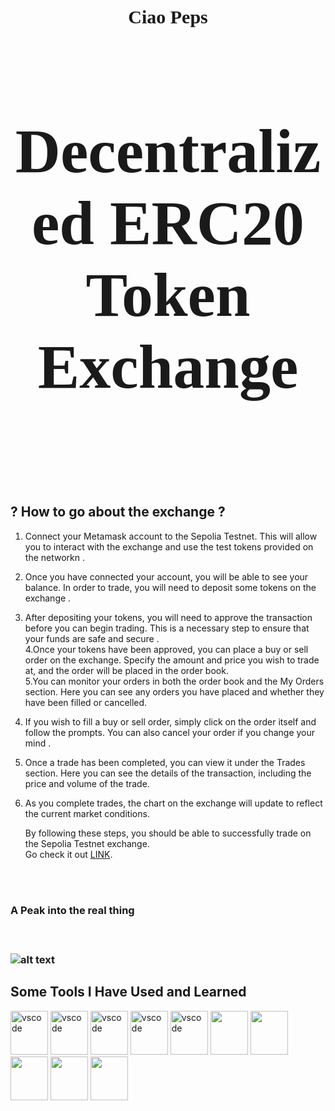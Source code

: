 <h1 align="center" style="font-size: 30px; font-family: 'Times New Roman', serif;">
   Ciao Peps
</h1>
<h2 align="center" style="font-size: 100px; font-family: 'Times New Roman', serif;"> Decentralized ERC20 Token Exchange <h2/>
<br><br>
<h2>? How to go about the exchange ?</h2>
   
1. Connect your Metamask account to the Sepolia Testnet. This will allow you to interact with the exchange and use the test tokens provided on the networkn       .<br>
2. Once you have connected your account, you will be able to see your balance. In order to trade, you will need to deposit some tokens on the exchange
   .<br>
3. After depositing your tokens, you will need to approve the transaction before you can begin trading. This is a necessary step to ensure that your funds are safe and secure
   .<br>
4.Once your tokens have been approved, you can place a buy or sell order on the exchange. Specify the amount and price you wish to trade at, and the order will be  placed in the order book.<br>
5.You can monitor your orders in both the order book and the My Orders section. Here you can see any orders you have placed and whether they have been filled or    cancelled.<br>
6. If you wish to fill a buy or sell order, simply click on the order itself and follow the prompts. You can also cancel your order if you change your mind
   .<br>
7. Once a trade has been completed, you can view it under the Trades section. Here you can see the details of the transaction, including the price and volume of    the trade.<br>
8. As you complete trades, the chart on the exchange will update to reflect the current market conditions.<br>

   By following these steps, you should be able to successfully trade on the Sepolia Testnet exchange.<br>
    Go check it out        <a href="https://divine-union-1351.on.fleek.co/" target="_blank">LINK</a>.
 
<br><br>
<h3> A Peak into the real thing <h3/><br>
   
   
![alt text](https://drive.google.com/uc?id=1vs-GcbnXUQ4Qy9bGGUFl07-5lCS5mkrs "Image Title" )




<h2> Some Tools I Have Used and Learned</h2>
<p align="left">
<img src="https://cdn.jsdelivr.net/gh/devicons/devicon/icons/react/react-original.svg" /alt="vscode" width="60" height="70"/>
<img src="https://cdn.jsdelivr.net/gh/devicons/devicon/icons/solidity/solidity-original.svg" /alt="vscode" width="60" height="70"/>
<img src="https://cdn.jsdelivr.net/gh/devicons/devicon/icons/html5/html5-plain.svg" /alt="vscode" width="60" height="70"/>
<img src="https://cdn.jsdelivr.net/gh/devicons/devicon/icons/css3/css3-plain.svg" /alt="vscode" width="60" height="70"/>
<img src="https://cdn.jsdelivr.net/gh/devicons/devicon/icons/git/git-plain.svg" /alt="vscode" width="60" height="70"/> 
<img src="https://cdn.jsdelivr.net/gh/devicons/devicon/icons/vscode/vscode-original.svg" /width="60" height="70"/>
<img src="https://cdn.jsdelivr.net/gh/devicons/devicon/icons/ubuntu/ubuntu-plain.svg" /width="60" height="70"/>
<img src="https://cdn.jsdelivr.net/gh/devicons/devicon/icons/redux/redux-original.svg" /width="60" height="70"/>
<img src="https://cdn.jsdelivr.net/gh/devicons/devicon/icons/nodejs/nodejs-plain.svg" /width="60" height="70"/>
<img src="https://cdn.jsdelivr.net/gh/devicons/devicon/icons/javascript/javascript-plain.svg" /width="60" height="70"/>
</p>
